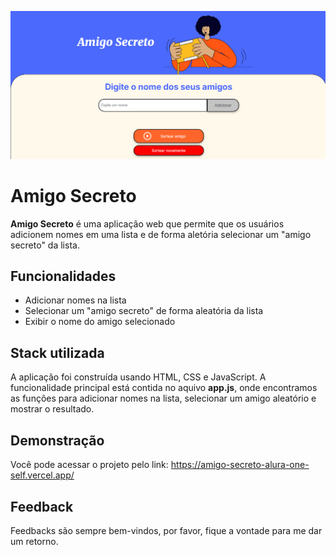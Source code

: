 ![Imagem da Aplicação](assets/printscreendoprojeto.png)

# Amigo Secreto

**Amigo Secreto** é uma aplicação web que permite que os usuários adicionem nomes em uma lista e de forma aletória selecionar um "amigo secreto" da lista.



## Funcionalidades

- Adicionar nomes na lista
- Selecionar um "amigo secreto" de forma aleatória da lista
- Exibir o nome do amigo selecionado

## Stack utilizada

A aplicação foi construída usando HTML, CSS e JavaScript. A funcionalidade principal está contida no aquivo **app.js**, onde encontramos as funções para adicionar nomes na lista, selecionar um amigo aleatório e mostrar o resultado.





## Demonstração

Você pode acessar o projeto pelo link: https://amigo-secreto-alura-one-self.vercel.app/


## Feedback

Feedbacks são sempre bem-vindos, por favor, fique a vontade para me dar um retorno.

